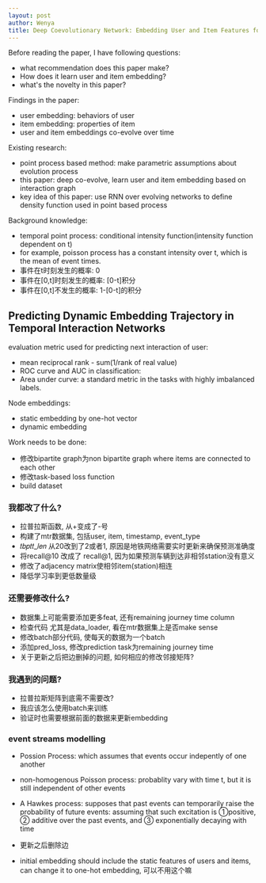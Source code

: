 ```yaml
---
layout: post
author: Wenya
title: Deep Coevolutionary Network: Embedding User and Item Features for Recommendation
---
```

Before reading the paper, I have following questions:
- what recommendation does this paper make?
- How does it learn user and item embedding?
- what's the novelty in this paper?

Findings in the paper:
- user embedding: behaviors of user
- item embedding: properties of item
- user and item embeddings co-evolve over time

Existing research:
- point process based method: make parametric assumptions about evolution process
- this paper: deep co-evolve, learn user and item embedding based on interaction graph
- key idea of this paper: use RNN over evolving networks to define density function used in point based process

Background knowledge:
- temporal point process: conditional intensity function(intensity function dependent on t)
- for example, poisson process has a constant intensity over t, which is the mean of event times. 
- 事件在t时刻发生的概率: 0
- 事件在[0,t]时刻发生的概率: [0-t]积分
- 事件在[0,t]不发生的概率: 1-[0-t]的积分

## Predicting Dynamic Embedding Trajectory in Temporal Interaction Networks
evaluation metric used for predicting next interaction of user: 
- mean reciprocal rank - sum(1/rank of real value)
- ROC curve and AUC in classification: 
- Area under curve: a standard metric in the tasks with highly imbalanced labels.

Node embeddings: 
- static embedding by one-hot vector
- dynamic embedding

Work needs to be done:
- 修改bipartite graph为non bipartite graph where items  are connected to each other
- 修改task-based loss function
- build dataset

### 我都改了什么? 
- 拉普拉斯函数, 从+变成了-号
- 构建了mtr数据集, 包括user, item, timestamp, event_type
- 𝑡𝑏𝑝𝑡𝑡_𝑙𝑒𝑛 从20改到了2或者1, 原因是地铁网络需要实时更新来确保预测准确度
- 将recall@10 改成了 recall@1, 因为如果预测车辆到达非相邻station没有意义
- 修改了adjacency matrix使相邻item(station)相连
- 降低学习率到更低数量级
  
### 还需要修改什么? 
- 数据集上可能需要添加更多feat, 还有remaining journey time column
- 检查代码 尤其是data_loader, 看在mtr数据集上是否make sense
- 修改batch部分代码, 使每天的数据为一个batch
- 添加pred_loss, 修改prediction task为remaining journey time
- 关于更新之后把边删掉的问题, 如何相应的修改邻接矩阵?
### 我遇到的问题? 
- 拉普拉斯矩阵到底需不需要改?
- 我应该怎么使用batch来训练
- 验证时也需要根据前面的数据来更新embedding
### event streams modelling
- Possion Process: which assumes that events occur indepently of one another
- non-homogenous Poisson process: probablity vary with time t, but it is still independent of other events
- A Hawkes process: supposes that past events can temporarily raise
the probability of future events: assuming that such excitation is ①positive, ② additive over the past events, and ③ exponentially decaying with time

- 更新之后删除边 
- initial embedding should include the static features of users and items, can change it to one-hot embedding, 可以不用这个嘛